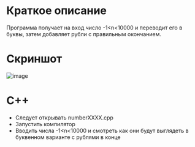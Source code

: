 # Краткое описание
Программа получает на вход число -1<n<10000 и переводит его в буквы, затем добавляет рубли с правильным окончанием.
# Скриншот
![image](https://user-images.githubusercontent.com/90555557/137635966-a2f75cfd-28e8-4706-87c5-3367f81db60a.png)
# C++
- Следует открывать numberXXXX.cpp
- Запустить компилятор
- Вводить числа -1<n<10000 и смотреть как они будут выглядеть в буквенном варианте с рублями в конце
